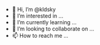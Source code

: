 - 👋 Hi, I’m @kldsky
- 👀 I’m interested in ...
- 🌱 I’m currently learning ...
- 💞️ I’m looking to collaborate on ...
- 📫 How to reach me ...

<!---
kldsky/kldsky is a ✨ special ✨ repository because its `README.md` (this file) appears on your GitHub profile.
You can click the Preview link to take a look at your changes.
--->
